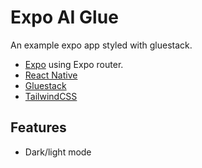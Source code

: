 # Expo AI Glue

An example expo app styled with gluestack.

- [Expo](https://expo.dev) using Expo router.
- [React Native](https://reactnative.dev)
- [Gluestack](https://gluestack.io/)
- [TailwindCSS](https://tailwindcss.com)

## Features

- Dark/light mode